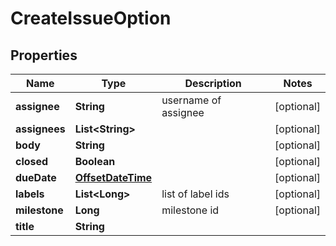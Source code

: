 
# CreateIssueOption

## Properties
Name | Type | Description | Notes
------------ | ------------- | ------------- | -------------
**assignee** | **String** | username of assignee |  [optional]
**assignees** | **List&lt;String&gt;** |  |  [optional]
**body** | **String** |  |  [optional]
**closed** | **Boolean** |  |  [optional]
**dueDate** | [**OffsetDateTime**](OffsetDateTime.md) |  |  [optional]
**labels** | **List&lt;Long&gt;** | list of label ids |  [optional]
**milestone** | **Long** | milestone id |  [optional]
**title** | **String** |  | 



